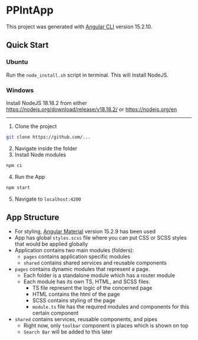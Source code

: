# PPIntApp

This project was generated with [Angular CLI](https://github.com/angular/angular-cli) version 15.2.10.

## Quick Start
### Ubuntu
Run the `node_install.sh` script in terminal. This will install NodeJS.

### Windows
Install NodeJS 18.18.2 from either https://nodejs.org/download/release/v18.18.2/ or https://nodejs.org/en

---
1. Clone the project
```bash
git clone https://github.com/...
```
2. Navigate inside the folder
3. Install Node modules
```bash
npm ci
```
4. Run the App
```bash
npm start
```
5. Navigate to `localhost:4200`

## App Structure
- For styling, [Angular Material](https://v15.material.angular.io/) version 15.2.9 has been used
- App has global `styles.scss` file where you can put CSS or SCSS styles that would be applied globally
- Application contains two main modules (folders):
  - `pages` contains application specific modules
  - `shared` contains shared services and reusable components
- `pages` contains dynamic modules that represent a page.
  - Each folder is a standalone module which has a router module
  - Each module has its own TS, HTML, and SCSS files.
    - TS file represent the logic of the concerned page
    - HTML contains the html of the page
    - SCSS contains styling of the page
    - `module.ts` file has the required modules and components for this certain component
- `shared` contains services, reusable components, and pipes
  - Right now, only `toolbar` component is places which is shown on top
  - `Search Bar` will be added to this later
